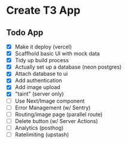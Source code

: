 # Create T3 App

## Todo App

- [x] Make it deploy (vercel)
- [x] Scaffhold basic UI with mock data
- [x] Tidy up build process
- [x] Actually set up a database (neon postgres)
- [x] Attach database to ui
- [x] Add authentication
- [x] Add image upload
- [x] "taint" (server only)
- [ ] Use Next/Image component
- [ ] Error Management (w/ Sentry)
- [ ] Routing/image page (parallel route)
- [ ] Delete button (w/ Server Actions)
- [ ] Analytics (posthog)
- [ ] Ratelimiting (upstash)
